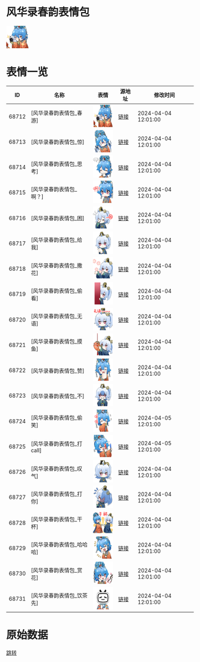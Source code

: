 # 风华录春韵表情包

<img src="./cover.png" height="60" alt="cover" />

# 表情一览

|ID|名称|表情|源地址|修改时间|
|----|----|----|----|----|
|68712|[风华录春韵表情包_春游]|<img src="./pic/068712_%5B风华录春韵表情包_春游%5D.png" height="60" alt="春游"/>|[链接](https://i0.hdslb.com/bfs/garb/1313e3d7a2b9b8f25befc62f5e99f7e74d595dde.png)|2024-04-04 12:01:00|
|68713|[风华录春韵表情包_惊]|<img src="./pic/068713_%5B风华录春韵表情包_惊%5D.png" height="60" alt="惊"/>|[链接](https://i0.hdslb.com/bfs/garb/2b508a004cc5d9ce4e05546f05edec7747083723.png)|2024-04-04 12:01:00|
|68714|[风华录春韵表情包_思考]|<img src="./pic/068714_%5B风华录春韵表情包_思考%5D.png" height="60" alt="思考"/>|[链接](https://i0.hdslb.com/bfs/garb/dd210fffa6ca603757477a634b851159633ded65.png)|2024-04-04 12:01:00|
|68715|[风华录春韵表情包_啊？]|<img src="./pic/068715_%5B风华录春韵表情包_啊？%5D.png" height="60" alt="啊？"/>|[链接](https://i0.hdslb.com/bfs/garb/b1df4f3e758b7b3b79e03096539ea83645e035d0.png)|2024-04-04 12:01:00|
|68716|[风华录春韵表情包_困]|<img src="./pic/068716_%5B风华录春韵表情包_困%5D.png" height="60" alt="困"/>|[链接](https://i0.hdslb.com/bfs/garb/6c5b7d9eda112c6dc61ea2d192d5772f773f143e.png)|2024-04-04 12:01:00|
|68717|[风华录春韵表情包_给我]|<img src="./pic/068717_%5B风华录春韵表情包_给我%5D.png" height="60" alt="给我"/>|[链接](https://i0.hdslb.com/bfs/garb/430690aa4046c186cdbed7660d79c6e0ae5882bd.png)|2024-04-04 12:01:00|
|68718|[风华录春韵表情包_撒花]|<img src="./pic/068718_%5B风华录春韵表情包_撒花%5D.png" height="60" alt="撒花"/>|[链接](https://i0.hdslb.com/bfs/garb/4a656858c25c7acdd540dccd8359a71d757d540a.png)|2024-04-04 12:01:00|
|68719|[风华录春韵表情包_偷看]|<img src="./pic/068719_%5B风华录春韵表情包_偷看%5D.png" height="60" alt="偷看"/>|[链接](https://i0.hdslb.com/bfs/garb/5100d5b06c2226ba460ced22d35d81474ef30458.png)|2024-04-04 12:01:00|
|68720|[风华录春韵表情包_无语]|<img src="./pic/068720_%5B风华录春韵表情包_无语%5D.png" height="60" alt="无语"/>|[链接](https://i0.hdslb.com/bfs/garb/6d2b07cf6abdbaa74071ed1cb4813cc14facdff5.png)|2024-04-04 12:01:00|
|68721|[风华录春韵表情包_摸鱼]|<img src="./pic/068721_%5B风华录春韵表情包_摸鱼%5D.png" height="60" alt="摸鱼"/>|[链接](https://i0.hdslb.com/bfs/garb/8f2249a918064cfcd9f87e7cf30ace3210dae35f.png)|2024-04-04 12:01:00|
|68722|[风华录春韵表情包_赞]|<img src="./pic/068722_%5B风华录春韵表情包_赞%5D.png" height="60" alt="赞"/>|[链接](https://i0.hdslb.com/bfs/garb/15145a10f4e512845583196aba555696960a7896.png)|2024-04-04 12:01:00|
|68723|[风华录春韵表情包_不]|<img src="./pic/068723_%5B风华录春韵表情包_不%5D.png" height="60" alt="不"/>|[链接](https://i0.hdslb.com/bfs/garb/e84bd2bc90614857194ebf5a87669988fd485070.png)|2024-04-04 12:01:00|
|68724|[风华录春韵表情包_偷笑]|<img src="./pic/068724_%5B风华录春韵表情包_偷笑%5D.png" height="60" alt="偷笑"/>|[链接](https://i0.hdslb.com/bfs/garb/43d50d7140714c0968eefbdbafdfb43b00b8f717.png)|2024-04-05 12:01:00|
|68725|[风华录春韵表情包_打call]|<img src="./pic/068725_%5B风华录春韵表情包_打call%5D.png" height="60" alt="打call"/>|[链接](https://i0.hdslb.com/bfs/garb/f7363f72c5fc6f4118ed30f218c69070dab03221.png)|2024-04-05 12:01:00|
|68726|[风华录春韵表情包_叹气]|<img src="./pic/068726_%5B风华录春韵表情包_叹气%5D.png" height="60" alt="叹气"/>|[链接](https://i0.hdslb.com/bfs/garb/81a5a65ac61088c6dfb49991235002d1c0c4bc46.png)|2024-04-04 12:01:00|
|68727|[风华录春韵表情包_打你]|<img src="./pic/068727_%5B风华录春韵表情包_打你%5D.png" height="60" alt="打你"/>|[链接](https://i0.hdslb.com/bfs/garb/3e0cea03119a6f2d2f621767b0713207d9d9093d.png)|2024-04-04 12:01:00|
|68728|[风华录春韵表情包_干杯]|<img src="./pic/068728_%5B风华录春韵表情包_干杯%5D.png" height="60" alt="干杯"/>|[链接](https://i0.hdslb.com/bfs/garb/4733c5e6c73f0945b53b15acb944d470e1ca09ca.png)|2024-04-04 12:01:00|
|68729|[风华录春韵表情包_哈哈哈]|<img src="./pic/068729_%5B风华录春韵表情包_哈哈哈%5D.png" height="60" alt="哈哈哈"/>|[链接](https://i0.hdslb.com/bfs/garb/769d2b8f1dd6d57af4fafa8dedfa694229713ce5.png)|2024-04-04 12:01:00|
|68730|[风华录春韵表情包_赏花]|<img src="./pic/068730_%5B风华录春韵表情包_赏花%5D.png" height="60" alt="赏花"/>|[链接](https://i0.hdslb.com/bfs/garb/f20877da9706734892cf20d1f5b6d673ef65741d.png)|2024-04-04 12:01:00|
|68731|[风华录春韵表情包_饮茶先]|<img src="./pic/068731_%5B风华录春韵表情包_饮茶先%5D.png" height="60" alt="饮茶先"/>|[链接](https://i0.hdslb.com/bfs/garb/c9859d263c81237ce2a3ee5cd39f696e9b44e276.png)|2024-04-04 12:01:00|

# 原始数据

[跳转](./raw.json)

